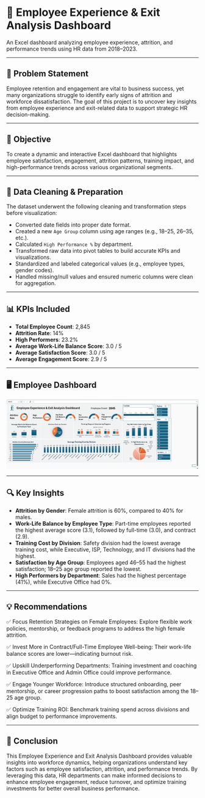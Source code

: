 # 🧠  Employee Experience & Exit Analysis Dashboard

An Excel dashboard analyzing employee experience, attrition, and performance trends using HR data from 2018–2023.

---

## 📌 Problem Statement

Employee retention and engagement are vital to business success, yet many organizations struggle to identify early signs of attrition and workforce dissatisfaction. The goal of this project is to uncover key insights from employee experience and exit-related data to support strategic HR decision-making.

---

## 🎯 Objective

To create a dynamic and interactive Excel dashboard that highlights employee satisfaction, engagement, attrition patterns, training impact, and high-performance trends across various organizational segments.

---

## 🧹 Data Cleaning & Preparation

The dataset underwent the following cleaning and transformation steps before visualization:

- Converted date fields into proper date format.
- Created a new `Age Group` column using age ranges (e.g., 18–25, 26–35, etc.).
- Calculated `High Performance %` by department.
- Transformed raw data into pivot tables to build accurate KPIs and visualizations.
- Standardized and labeled categorical values (e.g., employee types, gender codes).
- Handled missing/null values and ensured numeric columns were clean for aggregation.

---

## 📊 KPIs Included

- **Total Employee Count**: 2,845  
- **Attrition Rate**: 14%  
- **High Performers**: 23.2%  
- **Average Work-Life Balance Score**: 3.0 / 5  
- **Average Satisfaction Score**: 3.0 / 5  
- **Average Engagement Score**: 2.9 / 5  

---

## 🖥️ Employee Dashboard

![Employee Dashboard](https://github.com/ISHA301/Employee-Experience-Exit-Dashboard/blob/main/Employee%20Exit%20Dashboard.png)

---

## 🔍 Key Insights

- **Attrition by Gender**: Female attrition is 60%, compared to 40% for males.
- **Work-Life Balance by Employee Type**: Part-time employees reported the highest average score (3.1), followed by full-time (3.0), and contract (2.9).
- **Training Cost by Division**: Safety division had the lowest average training cost, while Executive, ISP, Technology, and IT divisions had the highest.
- **Satisfaction by Age Group**: Employees aged 46–55 had the highest satisfaction; 18–25 age group reported the lowest.
- **High Performers by Department**: Sales had the highest percentage (41%), while Executive Office had 0%.

---

## 💡 Recommendations

✅ Focus Retention Strategies on Female Employees: Explore flexible work policies, mentorship, or feedback programs to address the high female attrition.

✅ Invest More in Contract/Full-Time Employee Well-being: Their work-life balance scores are lower—indicating burnout risk.

✅ Upskill Underperforming Departments: Training investment and coaching in Executive Office and Admin Office could improve performance.

✅ Engage Younger Workforce: Introduce structured onboarding, peer mentorship, or career progression paths to boost satisfaction among the 18–25 age group.

✅ Optimize Training ROI: Benchmark training spend across divisions and align budget to performance improvements.

---

## 📝 Conclusion

This Employee Experience and Exit Analysis Dashboard provides valuable insights into workforce dynamics, helping organizations understand key factors such as employee satisfaction, attrition, and performance trends. By leveraging this data, HR departments can make informed decisions to enhance employee engagement, reduce turnover, and optimize training investments for better overall business performance.
